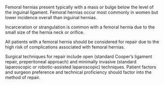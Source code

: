 Femoral hernias present typically with a mass or bulge below the level of the inguinal ligament. Femoral hernias occur most commonly in women but lower incidence overall than inguinal hernias.

Incarceration or strangulation is common with a femoral hernia due to the small size of the hernia neck or orifice.

All patients with a femoral hernia should be considered for repair due to the high risk of complications associated with femoral hernias.

Surgical techniques for repair include open (standard Cooper’s ligament repair, preperitoneal approach) and minimally invasive (standard laparoscopic or robotic-assisted laparoscopic) techniques. Patient factors and surgeon preference and technical proficiency should factor into the method of repair.